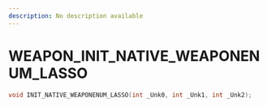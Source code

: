 ```yaml
---
description: No description available 
---
```


# WEAPON\_INIT_NATIVE_WEAPONENUM_LASSO

```cpp
void INIT_NATIVE_WEAPONENUM_LASSO(int _Unk0, int _Unk1, int _Unk2);
```